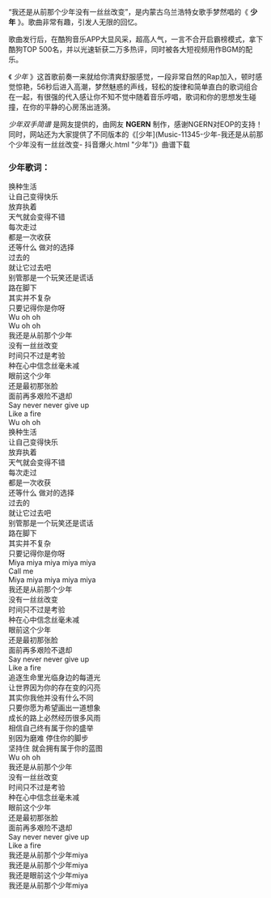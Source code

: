 

“我还是从前那个少年没有一丝丝改变”，是内蒙古乌兰浩特女歌手梦然唱的《 **少年** 》。歌曲非常有趣，引发人无限的回忆。

歌曲发行后，在酷狗音乐APP大显风采，超高人气，一言不合开启霸榜模式，拿下酷狗TOP 500名，并以光速斩获二万多热评，同时被各大短视频用作BGM的配乐。

《 _少年_
》这首歌前奏一来就给你清爽舒服感觉，一段非常自然的Rap加入，顿时感觉惊艳，56秒后进入高潮，梦然魅惑的声线，轻松的旋律和简单直白的歌词组合在一起，有很强的代入感让你不知不觉中随着音乐哼唱，歌词和你的思想发生碰撞，在你的平静的心房荡出涟漪。

_少年双手简谱_ 是网友提供的，由网友 **NGERN**
制作，感谢NGERN对EOP的支持！同时，网站还为大家提供了不同版本的《[少年](Music-11345-少年-我还是从前那个少年没有一丝丝改变-
抖音爆火.html "少年")》曲谱下载

### 少年歌词：

换种生活  
让自己变得快乐  
放弃执着  
天气就会变得不错  
每次走过  
都是一次收获  
还等什么 做对的选择  
过去的  
就让它过去吧  
别管那是一个玩笑还是谎话  
路在脚下  
其实并不复杂  
只要记得你是你呀  
Wu oh oh  
Wu oh oh  
我还是从前那个少年  
没有一丝丝改变  
时间只不过是考验  
种在心中信念丝毫未减  
眼前这个少年  
还是最初那张脸  
面前再多艰险不退却  
Say never never give up  
Like a fire  
Wu oh oh  
换种生活  
让自己变得快乐  
放弃执着  
天气就会变得不错  
每次走过  
都是一次收获  
还等什么 做对的选择  
过去的  
就让它过去吧  
别管那是一个玩笑还是谎话  
路在脚下  
其实并不复杂  
只要记得你是你呀  
Miya miya miya miya miya  
Call me  
Miya miya miya miya miya  
我还是从前那个少年  
没有一丝丝改变  
时间只不过是考验  
种在心中信念丝毫未减  
眼前这个少年  
还是最初那张脸  
面前再多艰险不退却  
Say never never give up  
Like a fire  
追逐生命里光临身边的每道光  
让世界因为你的存在变的闪亮  
其实你我他并没有什么不同  
只要你愿为希望画出一道想象  
成长的路上必然经历很多风雨  
相信自己终有属于你的盛举  
别因为磨难 停住你的脚步  
坚持住 就会拥有属于你的蓝图  
Wu oh oh  
我还是从前那个少年  
没有一丝丝改变  
时间只不过是考验  
种在心中信念丝毫未减  
眼前这个少年  
还是最初那张脸  
面前再多艰险不退却  
Say never never give up  
Like a fire  
我还是从前那个少年miya  
我还是从前那个少年miya  
我还是眼前这个少年miya  
我还是从前那个少年miya

